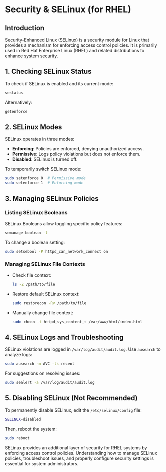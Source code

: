 # Security & SELinux (for RHEL)

## Introduction
Security-Enhanced Linux (SELinux) is a security module for Linux that provides a mechanism for enforcing access control policies. It is primarily used in Red Hat Enterprise Linux (RHEL) and related distributions to enhance system security.

## 1. **Checking SELinux Status**
To check if SELinux is enabled and its current mode:
```bash
sestatus
```
Alternatively:
```bash
getenforce
```

## 2. **SELinux Modes**
SELinux operates in three modes:
- **Enforcing**: Policies are enforced, denying unauthorized access.
- **Permissive**: Logs policy violations but does not enforce them.
- **Disabled**: SELinux is turned off.

To temporarily switch SELinux mode:
```bash
sudo setenforce 0  # Permissive mode
sudo setenforce 1  # Enforcing mode
```

## 3. **Managing SELinux Policies**
### Listing SELinux Booleans
SELinux Booleans allow toggling specific policy features:
```bash
semanage boolean -l
```
To change a boolean setting:
```bash
sudo setsebool -P httpd_can_network_connect on
```

### Managing SELinux File Contexts
- Check file context:
  ```bash
  ls -Z /path/to/file
  ```
- Restore default SELinux context:
  ```bash
  sudo restorecon -Rv /path/to/file
  ```
- Manually change file context:
  ```bash
  sudo chcon -t httpd_sys_content_t /var/www/html/index.html
  ```

## 4. **SELinux Logs and Troubleshooting**
SELinux violations are logged in `/var/log/audit/audit.log`. Use `ausearch` to analyze logs:
```bash
sudo ausearch -m AVC -ts recent
```
For suggestions on resolving issues:
```bash
sudo sealert -a /var/log/audit/audit.log
```

## 5. **Disabling SELinux (Not Recommended)**
To permanently disable SELinux, edit the `/etc/selinux/config` file:
```bash
SELINUX=disabled
```
Then, reboot the system:
```bash
sudo reboot
```

SELinux provides an additional layer of security for RHEL systems by enforcing access control policies. Understanding how to manage SELinux policies, troubleshoot issues, and properly configure security settings is essential for system administrators.

